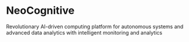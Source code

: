# NeoCognitive
Revolutionary AI-driven computing platform for autonomous systems and advanced data analytics with intelligent monitoring and analytics
